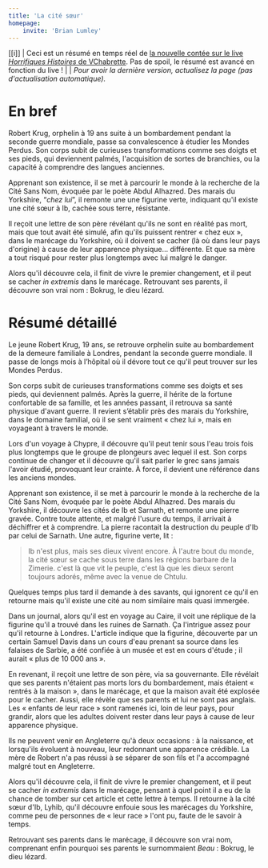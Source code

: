 ```yaml
---
title: 'La cité sœur'
homepage:
    invite: 'Brian Lumley'
---
```


[[i]]
| Ceci est un résumé en temps réel de [la nouvelle contée sur le live _Horrifiques Histoires_ de VChabrette](https://www.twitch.tv/vchabrette). Pas de spoil, le résumé est avancé en fonction du live !
|
| _Pour avoir la dernière version, actualisez la page (pas d'actualisation automatique)._

# En bref

Robert Krug, orphelin à 19 ans suite à un bombardement pendant la seconde guerre mondiale, passe sa convalescence à étudier les Mondes Perdus. Son corps subit de curieuses transformations comme ses doigts et ses pieds, qui deviennent palmés, l'acquisition de sortes de branchies, ou la capacité à comprendre des langues anciennes.

Apprenant son existence, il se met à parcourir le monde à la recherche de la Cité Sans Nom, évoquée par le poète Abdul Alhazred. Des marais du Yorkshire, “_chez lui_”, il remonte une une figurine verte, indiquant qu'il existe une cité sœur à Ib, cachée sous terre, résistante.

Il reçoit une lettre de son père révélant qu'ils ne sont en réalité pas mort, mais que tout avait été simulé, afin qu'ils puissent rentrer « chez eux », dans le marécage du Yorkshire, où il doivent se cacher (là où dans leur pays d'origine) à cause de leur apparence physique… différente. Et que sa mère a tout risqué pour rester plus longtemps avec lui malgré le danger.

Alors qu'il découvre cela, il finit de vivre le premier changement, et il peut se cacher _in extremis_ dans le marécage. Retrouvant ses parents, il découvre son vrai nom : Bokrug, le dieu lézard.

# Résumé détaillé

Le jeune Robert Krug, 19 ans, se retrouve orphelin suite au bombardement de la demeure familiale à Londres, pendant la seconde guerre mondiale. Il passe de longs mois à l’hôpital où il dévore tout ce qu'il peut trouver sur les Mondes Perdus.

Son corps subit de curieuses transformations comme ses doigts et ses pieds, qui deviennent palmés. Après la guerre, il hérite de la fortune confortable de sa famille, et les années passant, il retrouva sa santé physique d'avant guerre. Il revient s’établir près des marais du Yorkshire, dans le domaine familial, où il se sent vraiment « chez lui », mais en voyageant à travers le monde.

Lors d'un voyage à Chypre, il découvre qu'il peut tenir sous l'eau trois fois plus longtemps que le groupe de plongeurs avec lequel il est. Son corps continue de changer et il découvre qu'il sait parler le grec sans jamais l'avoir étudié, provoquant leur crainte. À force, il devient une référence dans les anciens mondes.

Apprenant son existence, il se met à parcourir le monde à la recherche de la Cité Sans Nom, évoquée par le poète Abdul Alhazred. Des marais du Yorkshire, il découvre les cités de Ib et Sarnath, et remonte une pierre gravée. Contre toute attente, et malgré l'usure du temps, il arrivait à déchiffrer et à comprendre. La pierre racontait la destruction du peuple d'Ib par celui de Sarnath. Une autre, figurine verte, lit :

> Ib n'est plus, mais ses dieux vivent encore. À l'autre bout du monde, la cité sœur se cache sous terre dans les régions barbare de la Zimerie. c'est là que vit le peuple, c'est là que les dieux seront toujours adorés, même avec la venue de Chtulu.

Quelques temps plus tard il demande à des savants, qui ignorent ce qu'il en retourne mais qu'il existe une cité au nom similaire mais quasi immergée.

Dans un journal, alors qu'il est en voyage au Caire, il voit une réplique de la figurine qu'il a trouvé dans les ruines de Sarnath. Ça l'intrigue assez pour qu'il retourne à Londres. L'article indique que la figurine, découverte par un certain Samuel Davis dans un cours d'eau prenant sa source dans les falaises de Sarbie, a été confiée à un musée et est en cours d'étude ; il aurait « plus de 10 000 ans ».

En revenant, il reçoit une lettre de son père, via sa gouvernante. Elle révélait que ses parents n'étaient pas morts lors du bombardement, mais étaient « rentrés à la maison », dans le marécage, et que la maison avait été explosée pour le cacher. Aussi, elle révèle que ses parents et lui ne sont pas anglais. Les « enfants de leur race » sont ramenés ici, loin de leur pays, pour grandir, alors que les adultes doivent rester dans leur pays à cause de leur apparence physique.

Ils ne peuvent venir en Angleterre qu'à deux occasions : à la naissance, et lorsqu'ils évoluent à nouveau, leur redonnant une apparence crédible. La mère de Robert n'a pas réussi à se séparer de son fils et l'a accompagné malgré tout en Angleterre.

Alors qu'il découvre cela, il finit de vivre le premier changement, et il peut se cacher _in extremis_ dans le marécage, pensant à quel point il a eu de la chance de tomber sur cet article et cette lettre à temps. Il retourne à la cité sœur d'Ib, Lyhib, qu'il découvre enfouie sous les marécages du Yorkshire, comme peu de personnes de « leur race » l'ont pu, faute de le savoir à temps.

Retrouvant ses parents dans le marécage, il découvre son vrai nom, comprenant enfin pourquoi ses parents le surnommaient _Beau_ : Bokrug, le dieu lézard.